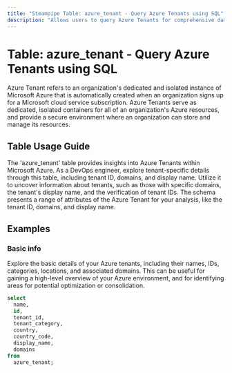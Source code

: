 ```yaml
---
title: "Steampipe Table: azure_tenant - Query Azure Tenants using SQL"
description: "Allows users to query Azure Tenants for comprehensive data on the tenant's details, including tenant ID, domains, and display name."
---
```


# Table: azure_tenant - Query Azure Tenants using SQL

Azure Tenant refers to an organization's dedicated and isolated instance of Microsoft Azure that is automatically created when an organization signs up for a Microsoft cloud service subscription. Azure Tenants serve as dedicated, isolated containers for all of an organization's Azure resources, and provide a secure environment where an organization can store and manage its resources.

## Table Usage Guide

The 'azure_tenant' table provides insights into Azure Tenants within Microsoft Azure. As a DevOps engineer, explore tenant-specific details through this table, including tenant ID, domains, and display name. Utilize it to uncover information about tenants, such as those with specific domains, the tenant's display name, and the verification of tenant IDs. The schema presents a range of attributes of the Azure Tenant for your analysis, like the tenant ID, domains, and display name.

## Examples

### Basic info
Explore the basic details of your Azure tenants, including their names, IDs, categories, locations, and associated domains. This can be useful for gaining a high-level overview of your Azure environment, and for identifying areas for potential optimization or consolidation.

```sql
select
  name,
  id,
  tenant_id,
  tenant_category,
  country,
  country_code,
  display_name,
  domains
from
  azure_tenant;
```